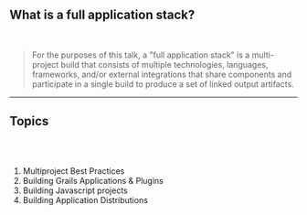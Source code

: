 ## What is a full application stack?

<br>

> For the purposes of this talk, a "full application stack" is a
> multi-project build that consists of multiple technologies,
> languages, frameworks, and/or external integrations that share
> components and participate in a single build to produce a set
> of linked output artifacts.

---
## Topics
<br><br>

1. Multiproject Best Practices
1. Building Grails Applications & Plugins
1. Building Javascript projects
1. Building Application Distributions
